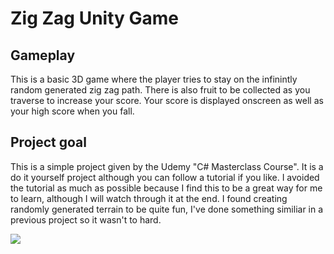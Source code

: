 # Zig Zag Unity Game

## Gameplay
This is a basic 3D game where the player tries to stay on the infinintly random generated zig zag path. There is also fruit to be collected as you traverse to increase your score. Your score is displayed onscreen as well as your high score when you fall.

## Project goal
This is a simple project given by the Udemy "C# Masterclass Course". It is a do it yourself project although you can follow a tutorial if you like.
I avoided the tutorial as much as possible because I find this to be a great way for me to learn, although I will watch through it at the end. I found creating randomly generated terrain to be quite fun, I've done something similiar in a previous project so it wasn't to hard.

![](https://github.com/BradySBaker/ZigZag-Unity_Game/blob/main/video.gif)
